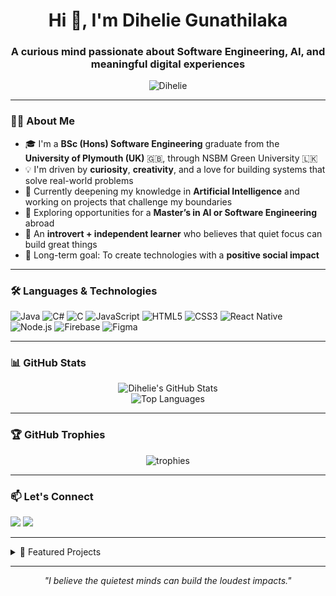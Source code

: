 <h1 align="center">Hi 👋, I'm Dihelie Gunathilaka</h1>
<h3 align="center">A curious mind passionate about Software Engineering, AI, and meaningful digital experiences</h3>

<p align="center">
  <img src="https://komarev.com/ghpvc/?username=Dihelie&label=Profile%20views&color=0e75b6&style=flat" alt="Dihelie" />
</p>

---

### 👩‍💻 About Me

- 🎓 I'm a **BSc (Hons) Software Engineering** graduate from the **University of Plymouth (UK)** 🇬🇧, through NSBM Green University 🇱🇰  
- 💡 I'm driven by **curiosity**, **creativity**, and a love for building systems that solve real-world problems  
- 🤖 Currently deepening my knowledge in **Artificial Intelligence** and working on projects that challenge my boundaries  
- 🌱 Exploring opportunities for a **Master’s in AI or Software Engineering** abroad  
- 🧠 An **introvert + independent learner** who believes that quiet focus can build great things  
- 🎯 Long-term goal: To create technologies with a **positive social impact**

---

### 🛠️ Languages & Technologies

![Java](https://img.shields.io/badge/Java-ED8B00?style=flat&logo=java&logoColor=white)
![C#](https://img.shields.io/badge/C%23-239120?style=flat&logo=c-sharp&logoColor=white)
![C](https://img.shields.io/badge/C-00599C?style=flat&logo=c&logoColor=white)
![JavaScript](https://img.shields.io/badge/JavaScript-F7DF1E?style=flat&logo=javascript&logoColor=black)
![HTML5](https://img.shields.io/badge/HTML5-E34F26?style=flat&logo=html5&logoColor=white)
![CSS3](https://img.shields.io/badge/CSS3-1572B6?style=flat&logo=css3&logoColor=white)
![React Native](https://img.shields.io/badge/React_Native-20232A?style=flat&logo=react&logoColor=61DAFB)
![Node.js](https://img.shields.io/badge/Node.js-339933?style=flat&logo=node.js&logoColor=white)
![Firebase](https://img.shields.io/badge/Firebase-ffca28?style=flat&logo=firebase&logoColor=black)
![Figma](https://img.shields.io/badge/Figma-F24E1E?style=flat&logo=figma&logoColor=white)

---

### 📊 GitHub Stats

<p align="center">
  <img src="https://github-readme-stats.vercel.app/api?username=Dihelie&show_icons=true&theme=radical" alt="Dihelie's GitHub Stats" />
  <br/>
  <img src="https://github-readme-stats.vercel.app/api/top-langs/?username=Dihelie&layout=compact&theme=radical" alt="Top Languages" />
</p>

---

### 🏆 GitHub Trophies

<p align="center">
  <img src="https://github-profile-trophy.vercel.app/?username=Dihelie&theme=darkhub&margin-w=10&margin-h=10" alt="trophies" />
</p>

---

### 📫 Let's Connect

<p>
  <a href="mailto:dihelie@example.com"><img src="https://img.shields.io/badge/Email-D14836?style=flat&logo=gmail&logoColor=white" /></a>
  <a href="https://linkedin.com/in/your-link"><img src="https://img.shields.io/badge/LinkedIn-blue?style=flat&logo=linkedin&logoColor=white" /></a>
  <!-- Add more links if needed -->
</p>

---

<details>
  <summary>📁 Featured Projects</summary>

- 🚜 **RapidB's** – An agricultural platform connecting farmers, buyers & transporters  
- 🧠 AI + Biology Concepts (Upcoming) – Exploring cross-domain innovation  
- 🛍️ E-commerce App for Computer Accessories (In Progress)

</details>

---

<p align="center">
  <i>"I believe the quietest minds can build the loudest impacts."</i>
</p>

